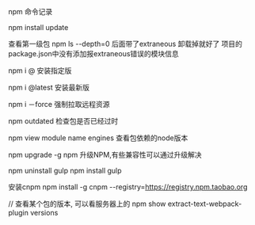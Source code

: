 npm 命令记录

npm install update

查看第一级包
npm ls --depth=0
    后面带了extraneous  卸载掉就好了
    项目的package.json中没有添加报extraneous错误的模块信息

npm i <name>@<tag>   安装指定版

npm i <name>@latest  安装最新版

npm i －force 强制拉取远程资源

npm outdated 检查包是否已经过时

npm view module name engines 查看包依赖的node版本

npm upgrade -g npm  升级NPM,有些兼容性可以通过升级解决

npm uninstall gulp
npm install gulp

安装cnpm
 npm install -g cnpm --registry=https://registry.npm.taobao.org

// 查看某个包的版本, 可以看服务器上的
npm show extract-text-webpack-plugin versions
